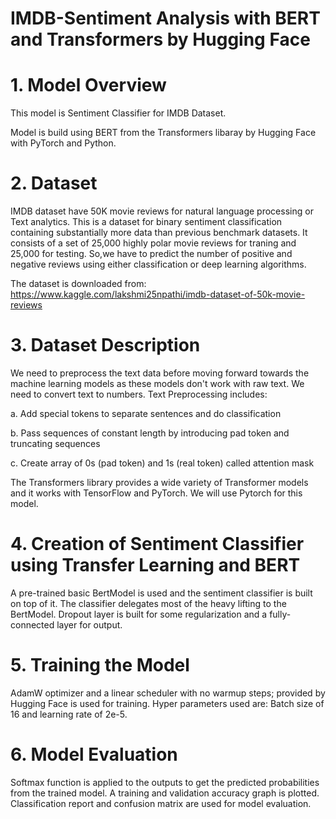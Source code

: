 # IMDB-Sentiment Analysis with BERT and Transformers by Hugging Face

# 1. Model Overview

This model is Sentiment Classifier for IMDB Dataset.    

Model is build using BERT from the Transformers libaray by Hugging Face with PyTorch and Python.


# 2. Dataset

IMDB dataset have 50K movie reviews for natural language processing or Text analytics. This is a dataset for binary sentiment classification containing substantially more data than previous benchmark datasets. It consists of a set of 25,000 highly polar movie reviews for traning and 25,000 for testing. So,we have to predict the number of positive and negative reviews using either classification or deep learning algorithms.

The dataset is downloaded from: https://www.kaggle.com/lakshmi25npathi/imdb-dataset-of-50k-movie-reviews


# 3. Dataset Description

We need to preprocess the text data before moving forward towards the machine learning models as these models don't work with raw text. We need to convert text to numbers. Text Preprocessing includes:

a. Add special tokens to separate sentences and do classification

b. Pass sequences of constant length by introducing pad token and truncating sequences

c. Create array of 0s (pad token) and 1s (real token) called attention mask

The Transformers library provides a wide variety of Transformer models and it works with TensorFlow and PyTorch. We will use Pytorch for this model.


# 4. Creation of Sentiment Classifier using Transfer Learning and BERT

A pre-trained basic BertModel is used and the sentiment classifier is built on top of it. The classifier delegates most of the heavy lifting to the BertModel. Dropout layer is built for some regularization and a fully-connected layer for output.

# 5. Training the Model

AdamW optimizer and a linear scheduler with no warmup steps; provided by Hugging Face is used for training. Hyper parameters used are: Batch size of 16 and learning rate of 2e-5.

# 6. Model Evaluation

Softmax function is applied to the outputs to get the predicted probabilities from the trained model. A training and validation accuracy graph is plotted. Classification report and confusion matrix are used for model evaluation.